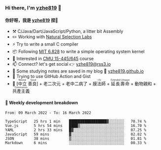 ### Hi there, I'm [yzhe819](https://github.com/yzhe819) 👋

#### 你好呀，我是 [yzhe819](https://github.com/yzhe819) 捏👋

- :hammer_and_pick: C/Java/Dart/JavaScript/Python, a litter bit Assembly
- :pencil2: Working with [Natural Selection Labs](https://github.com/NaturalSelectionLabs)
- ⚡ Try to write a small C compiler
- 📦 Following [MIT 6.828](https://pdos.csail.mit.edu/6.828/2018/overview.html) to write a simple operating system kernel
- 🧪 Interested in [CMU 15-445/645](https://15445.courses.cs.cmu.edu/fall2020/) course
- 📫 Connect? let's get social 👉 yzhe819@rss3.io
- :scroll: Some studying notes are saved in my blog :space_invader: [yzhe819.github.io](https://yzhe819.github.io/)
- 🌟 Trying to use GitHub Action and Gist
- 🔑 <ruby>[中立 善良]<rp>（</rp><rt>Neutral Good</rt><rp>）</rp></ruby> + 老二次元 + 老中二病了 + <ruby>膜法師<rp>（</rp><rt>+1s</rt><rp>）</rp></ruby> + <ruby>延長壽命<rp>（</rp><rt>Extended Lifespan</rt><rp>）</rp></ruby> + 動物親和 + <ruby>共產主義<rp>（</rp><rt>Communism</rt><rp>）</rp></ruby>



#### 📝 Weekly development breakdown

<!--START_SECTION:waka-->

```text
From: 09 March 2022 - To: 16 March 2022

TypeScript   25 hrs 1 min    █████████████████▓░░░░░░░   70.74 %
Vue.js       5 hrs 54 mins   ████▒░░░░░░░░░░░░░░░░░░░░   16.70 %
YAML         2 hrs 33 mins   █▓░░░░░░░░░░░░░░░░░░░░░░░   07.25 %
JavaScript   59 mins         ▓░░░░░░░░░░░░░░░░░░░░░░░░   02.82 %
JSON         38 mins         ▒░░░░░░░░░░░░░░░░░░░░░░░░   01.81 %
Markdown     6 mins          ░░░░░░░░░░░░░░░░░░░░░░░░░   00.33 %
```

<!--END_SECTION:waka-->



